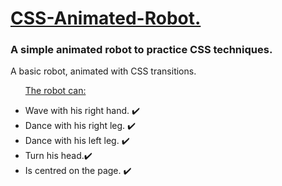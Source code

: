 <h1><ins>CSS-Animated-Robot.</ins></h1>
<h3>A simple animated robot to practice CSS techniques.</h3>
<p> A basic robot, animated with CSS transitions. </p>

<ul>
  <p><ins>The robot can:</ins></p>
  <li>Wave with his right hand. ✔️</li>
  <li>Dance with his right leg. ✔️</li>
  <li>Dance with his left leg. ✔️</li>
  <li>Turn his head.✔️ </li>
  <li>Is centred on the page. ✔️</li>
</ul>
